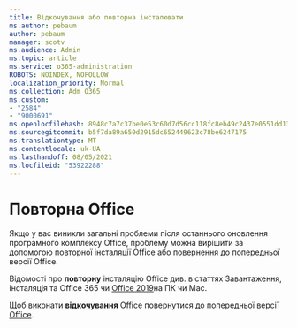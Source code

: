 ```yaml
---
title: Відкочування або повторна інсталювати
ms.author: pebaum
author: pebaum
manager: scotv
ms.audience: Admin
ms.topic: article
ms.service: o365-administration
ROBOTS: NOINDEX, NOFOLLOW
localization_priority: Normal
ms.collection: Adm_O365
ms.custom:
- "2584"
- "9000691"
ms.openlocfilehash: 8948c7a7c37be0e53c60d7d56cc118fc8eb49c2437e0551dd13b47cb1d683e85
ms.sourcegitcommit: b5f7da89a650d2915dc652449623c78be6247175
ms.translationtype: MT
ms.contentlocale: uk-UA
ms.lasthandoff: 08/05/2021
ms.locfileid: "53922288"
---
```

# <a name="reinstall-or-roll-back-office"></a>Повторна Office

Якщо у вас виникли загальні проблеми після останнього оновлення програмного комплексу Office, проблему можна вирішити за допомогою повторної інсталяції Office або повернення до попередньої версії Office.

Відомості про **повторну** інсталяцію Office див. в статтях Завантаження, інсталяція та Office 365 чи [Office 2019](https://support.office.com/article/download-and-install-or-reinstall-office-365-or-office-2019-on-a-pc-or-mac-4414eaaf-0478-48be-9c42-23adc4716658)на ПК чи Mac.

Щоб виконати **відкочування** Office повернутися до попередньої версії [Office](https://support.microsoft.com/help/2770432/how-to-revert-to-an-earlier-version-of-office-2013-or-office-2016-clic).

